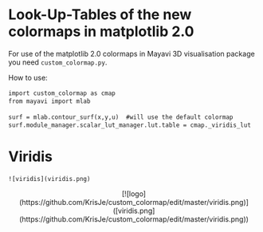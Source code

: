 # Look-Up-Tables of the new colormaps in matplotlib 2.0 
For use of the matplotlib 2.0 colormaps in Mayavi 3D visualisation package
you need ``custom_colormap.py``.

How to use:

	import custom_colormap as cmap
	from mayavi import mlab
	
	surf = mlab.contour_surf(x,y,u)  #will use the default colormap
	surf.module_manager.scalar_lut_manager.lut.table = cmap._viridis_lut

# Viridis

	![viridis](viridis.png)
 
<div align="center">
[![logo](https://github.com/KrisJe/custom_colormap/edit/master/viridis.png)]([viridis.png](https://github.com/KrisJe/custom_colormap/edit/master/viridis.png))
</div>
